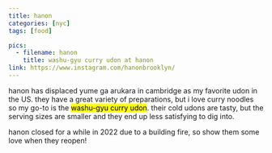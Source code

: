```yaml
---
title: hanon
categories: [nyc]
tags: [food]

pics:
  - filename: hanon
    title: washu-gyu curry udon at hanon
link: https://www.instagram.com/hanonbrooklyn/
---
```


hanon has displaced yume ga arukara in cambridge as my favorite udon in the US.
they have a great variety of preparations, but i love curry noodles so my go-to
is the <mark>washu-gyu curry udon</mark>.  their cold udons are tasty, but the
serving sizes are smaller and they end up less satisfying to dig into.

hanon closed for a while in 2022 due to a building fire, so show them some
love when they reopen!
